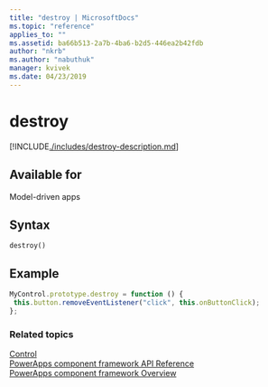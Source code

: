 ```yaml
---
title: "destroy | MicrosoftDocs"
ms.topic: "reference"
applies_to: ""
ms.assetid: ba66b513-2a7b-4ba6-b2d5-446ea2b42fdb
author: "nkrb"
ms.author: "nabuthuk"
manager: kvivek
ms.date: 04/23/2019
---
```

# destroy

[!INCLUDE[./includes/destroy-description.md](./includes/destroy-description.md)]

## Available for 

Model-driven apps

## Syntax

`destroy()`

## Example

```javascript
MyControl.prototype.destroy = function () {
 this.button.removeEventListener("click", this.onButtonClick);
};
```

### Related topics

[Control](../control.md)<br/>
[PowerApps component framework API Reference](../../reference/index.md)<br/>
[PowerApps component framework Overview](../../overview.md)